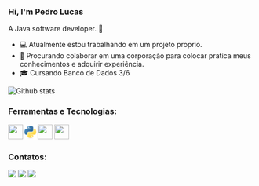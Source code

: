 ### Hi, I'm Pedro Lucas 
A Java software developer. 👋

- 💻 Atualmente estou trabalhando em um projeto proprio.
- 💼 Procurando colaborar em uma corporação para colocar pratica meus conhecimentos e adquirir experiência.
- 🎓 Cursando Banco de Dados 3/6

![Github stats](https://github-readme-stats.vercel.app/api?username=Pedrolucasrd&theme=blackcontrast&show_icons=true&count_private=true)
### Ferramentas e Tecnologias:
<div>
<img src="https://camo.githubusercontent.com/65b616ed4448c46e59c11345a1d49a01adc6d51f9bd6e93ee61d29573e04c597/68747470733a2f2f63646e2e6a7364656c6976722e6e65742f67682f64657669636f6e732f64657669636f6e2f69636f6e732f6a6176612f6a6176612d6f726967696e616c2d776f72646d61726b2e737667" width="30" height="30"/><img src="https://raw.githubusercontent.com/devicons/devicon/master/icons/python/python-original.svg" width="30" height="30"/><img src="https://upload.wikimedia.org/wikipedia/commons/thumb/2/29/Postgresql_elephant.svg/1200px-Postgresql_elephant.svg.png" width="30" height="30"/> <img src="https://cdn.jsdelivr.net/gh/devicons/devicon/icons/git/git-original.svg" width="30" height="30"/>
<div>

### Contatos:

<div>
<a href="https://www.instagram.com/pedrolucas.rd/" target="_blank"><img src="https://img.shields.io/badge/-Instagram-%23E4405F?style=for-the-badge&logo=instagram&logoColor=white" target="_blank"></a>
<a href = "pedrolucas.emp@gmail.com"><img src="https://img.shields.io/badge/Gmail-D14836?style=for-the-badge&logo=gmail&logoColor=white" target="_blank"></a>
<a href="https://www.linkedin.com/in/pedro-lucas-rodrigues-7116961b5/" target="_blank"><img src="https://img.shields.io/badge/-LinkedIn-%230077B5?style=for-the-badge&logo=linkedin&logoColor=white" target="_blank"></a>   
</div>
